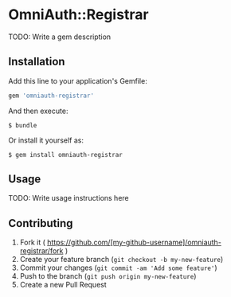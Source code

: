 # OmniAuth::Registrar

TODO: Write a gem description

## Installation

Add this line to your application's Gemfile:

```ruby
gem 'omniauth-registrar'
```

And then execute:

    $ bundle

Or install it yourself as:

    $ gem install omniauth-registrar

## Usage

TODO: Write usage instructions here

## Contributing

1. Fork it ( https://github.com/[my-github-username]/omniauth-registrar/fork )
2. Create your feature branch (`git checkout -b my-new-feature`)
3. Commit your changes (`git commit -am 'Add some feature'`)
4. Push to the branch (`git push origin my-new-feature`)
5. Create a new Pull Request
